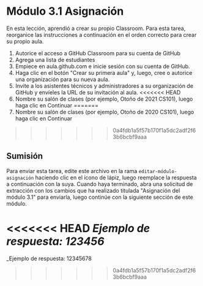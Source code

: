 # Módulo 3.1 Asignación

En esta lección, aprendió a crear su propio Classroom. Para esta tarea, reorganice las instrucciones a continuación en el orden correcto para crear su propio aula.
1. Autorice el acceso a GitHub Classroom para su cuenta de GitHub
2. Agrega una lista de estudiantes
3. Empiece en aula.github.com e inicie sesión con su cuenta de GitHub.
4. Haga clic en el botón "Crear su primera aula" y, luego, cree o autorice una organización para su nueva aula.
5. Invite a los asistentes técnicos y administradores a su organización de GitHub y envíeles la URL de su invitación al aula.
<<<<<<< HEAD
6. Nombre su salón de clases (por ejemplo, Otoño de 2021 CS101), luego haga clic en Continuar
=======
6. Nombre su salón de clases (por ejemplo, Otoño de 2020 CS101), luego haga clic en Continuar
>>>>>>> 0a4fdb1a5f57b170f1a5dc2adf2f63b6bcbf9aaa

## Sumisión

Para enviar esta tarea, edite este archivo en la rama `editar-módulo-asignación` haciendo clic en el ícono de lápiz, luego reemplace la respuesta a continuación con la suya. Cuando haya terminado, abra una solicitud de extracción con los cambios que ha realizado titulada "Asignación del módulo 3.1" para enviarla, luego continúe con la siguiente sección de este módulo.

<<<<<<< HEAD
_Ejemplo de respuesta: 123456_
=======
_Ejemplo de respuesta: 12345678
>>>>>>> 0a4fdb1a5f57b170f1a5dc2adf2f63b6bcbf9aaa
